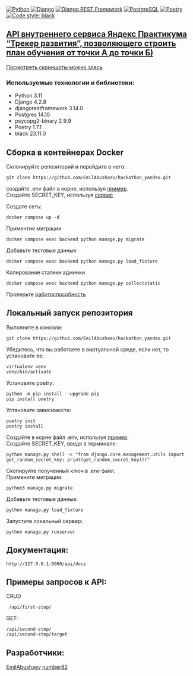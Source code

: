 [![Python](https://img.shields.io/badge/-Python-464646?style=flat-square&logo=Python)](https://www.python.org/)
[![Django](https://img.shields.io/badge/-Django-464646?style=flat-square&logo=Django)](https://www.djangoproject.com/)
[![Django REST Framework](https://img.shields.io/badge/-Django%20REST%20Framework-464646?style=flat-square&logo=Django%20REST%20Framework)](https://www.django-rest-framework.org/)
[![PostgreSQL](https://img.shields.io/badge/-PostgreSQL-464646?style=flat-square&logo=PostgreSQL)](https://www.postgresql.org/)
[![Poetry](https://img.shields.io/endpoint?url=https://python-poetry.org/badge/v0.json)](https://python-poetry.org/)
<a href="https://github.com/psf/black"><img alt="Code style: black" src="https://img.shields.io/badge/code%20style-black-000000.svg">


## API внутреннего сервиса Яндекс Практикума “Трекер развития”, позволяющего строить план обучения от точки А до точки Б)
Посмотреть скриншоты можно [здесь](https://github.com/EmilAbushaev/hackathon_yandex/tree/main/Screenshots#readme)



### Используемые технологии и библиотеки:
* Python 3.11
* Django 4.2.8
* djangorestframework 3.14.0
* Postgres 14.10
* psycopg2-binary 2.9.9
* Poetry 1.7.1
* black 23.11.0

## Сборка в контейнерах Docker  
Склонируйте репозиторий и перейдите в него:
```
git clone https://github.com/EmilAbushaev/hackathon_yandex.git
```
создайте .env файл в корне, используя [пример](https://github.com/EmilAbushaev/hackathon_yandex/blob/main/.env.example).  
Создайте SECRET_KEY, используя [сервис](https://djecrety.ir/)  

Создате сеть:  
```
docker compose up -d
```
Приментие миграции  
```
docker compose exec backend python manage.py migrate
```
Добавьте тестовые данные
```
docker compose exec backend python manage.py load_fixture
```
Копирование статики админки
```
docker compose exec backend python manage.py collectstatic 
```
Проверьте [работоспособность](http://localhost:8000/api/docs/)

## Локальный запуск репозитория

Выполните в консоли:
```
git clone https://github.com/EmilAbushaev/hackathon_yandex.git
```
Убедитесь, что вы работаете в виртуальной среде, если нет, то установите ее:
```
virtualenv venv
venv/bin/activate
```
Установите poetry:
```
python -m pip install --upgrade pip
pip install poetry
```
Установите зависимости:
```
poetry init
poetry install
```
Создайте в корне файл .env, используя [пример](https://github.com/EmilAbushaev/hackathon_yandex/blob/main/.env.example).  
Создайте SECRET_KEY, введя в терминале: 
```
python manage.py shell -c "from django.core.management.utils import get_random_secret_key; print(get_random_secret_key())"
```
Cкопируйте полученный ключ в .env файл.  
Примените миграции:
```
python3 manage.py migrate
```
Добавьте тестовые данные:
```
python manage.py load_fixture
```
Запустите локальный сервер:
```
python manage.py runserver
```
## Документация:
```
http://127.0.0.1:8000/api/docs
```

## Примеры запросов к API:
CRUD
```
 /api/first-step/
```
GET:
```
/api/second-step/
/api/second-step/target
```
## Разработчики:  
[EmilAbushaev](https://github.com/EmilAbushaev)
[number92](https://github.com/number92)

